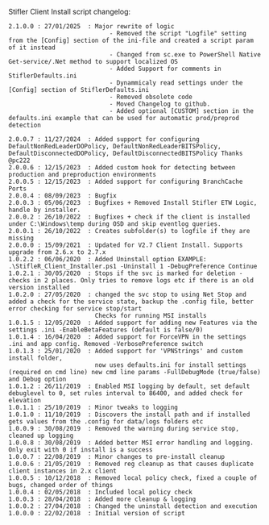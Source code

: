 Stifler Client Install script changelog:

    2.1.0.0 : 27/01/2025  : Major rewrite of logic
                                - Removed the script "Logfile" setting from the [Config] section of the ini-file and created a script param of it instead
                                - Changed from sc.exe to PowerShell Native Get-service/.Net method to support localized OS
                                - Added Support for comments in StiflerDefaults.ini
                                - Dynammicaly read settings under the [Config] section of StiflerDefaults.ini
                                - Removed obsolete code
                                - Moved Changelog to github.
                                - Added optional [CUSTOM] section in the defaults.ini example that can be used for automatic prod/preprod detection
    
    2.0.0.7 : 11/27/2024  : Added support for configuring DefaultNonRedLeaderDOPolicy, DefaultNonRedLeaderBITSPolicy, DefaultDisconnectedDOPolicy, DefaultDisconnectedBITSPolicy Thanks @pc222
    2.0.0.6 : 12/15/2023  : Added custom hook for detecting between production and preproduction environments
    2.0.0.5 : 12/15/2023  : Added support for configuring BranchCache Ports
    2.0.0.4 : 08/09/2023  : Bugfix
    2.0.0.3 : 05/06/2023  : Bugfixes + Removed Install Stifler ETW Logic, handle by installer. 
    2.0.0.2 : 26/10/2022  : Bugfixes + check if the client is installed under C:\Windows\temp during OSD and skip eventlog queries.
    2.0.0.1 : 26/10/2022  : Creates subfolder(s) to logfile if they are missing
    2.0.0.0 : 15/09/2021  : Updated for V2.7 Client Install. Supports upgrade from 2.6.x to 2.7.x
    1.0.2.2 : 06/06/2020  : Added Uninstall option EXAMPLE: .\StifleR_Client_Installer.ps1 -Uninstall 1 -DebugPreference Continue
    1.0.2.1 : 30/05/2020  : Stops if the svc is marked for deletion - checks in 2 places. Only tries to remove logs etc if there is an old version installed
    1.0.2.0 : 27/05/2020  : changed the svc stop to using Net Stop and added a check for the service state, backup the .config file, better error checking for service stop/start
                            Checks for running MSI installs
    1.0.1.5 : 12/05/2020  : Added support for adding new Features via the settings .ini -EnableBetaFeatures (default is false/0)
    1.0.1.4 : 16/04/2020  : Added support for ForceVPN in the settings .ini and app config. Removed -VerbosePreference switch
    1.0.1.3 : 25/01/2020  : Added support for 'VPNStrings' and custom install folder, 
                            now uses defaults.ini for install settings (required on cmd line) new cmd line params -FullDebugMode (true/false) and Debug option
    1.0.1.2 : 26/11/2019  : Enabled MSI logging by default, set default debuglevel to 0, set rules interval to 86400, and added check for elevation
    1.0.1.1 : 25/10/2019  : Minor tweaks to logging
    1.0.1.0 : 11/10/2019  : Discovers the install path and if installed gets values from the .config for data/logs folders etc
    1.0.0.9 : 30/08/2019  : Removed the warning during service stop, cleaned up logging
    1.0.0.8 : 30/08/2019  : Added better MSI error handling and logging. Only exit with 0 if install is a success
    1.0.0.7 : 22/08/2019  : Minor changes to pre-install cleanup
    1.0.0.6 : 21/05/2019  : Removed reg cleanup as that causes duplicate client instances in 2.x client
    1.0.0.5 : 10/12/2018  : Removed local policy check, fixed a couple of bugs, changed order of things
    1.0.0.4 : 02/05/2018  : Included local policy check    
    1.0.0.3 : 28/04/2018  : Added more cleanup & logging                            
    1.0.0.2 : 27/04/2018  : Changed the uninstall detection and execution 
    1.0.0.0 : 22/02/2018  : Initial version of script 